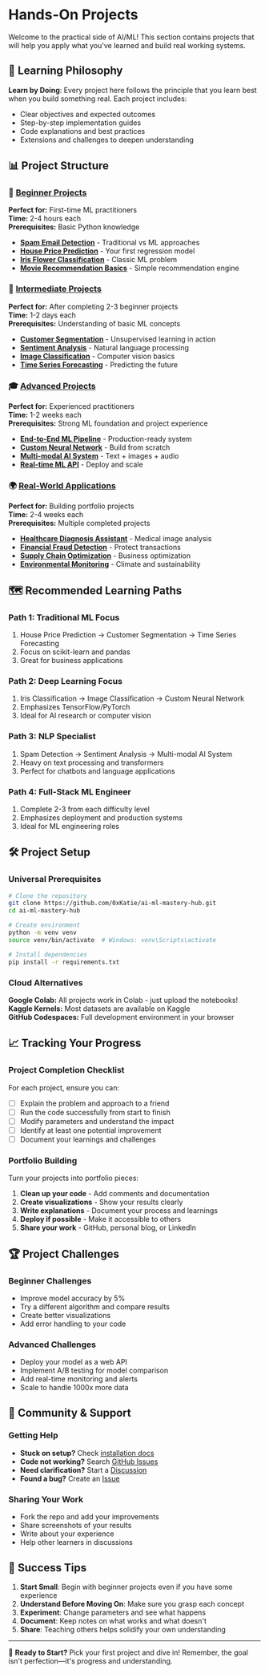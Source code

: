 # Hands-On Projects

Welcome to the practical side of AI/ML! This section contains projects that will help you apply what you've learned and build real working systems.

## 🎯 Learning Philosophy

**Learn by Doing**: Every project here follows the principle that you learn best when you build something real. Each project includes:
- Clear objectives and expected outcomes
- Step-by-step implementation guides
- Code explanations and best practices
- Extensions and challenges to deepen understanding

## 📊 Project Structure

### 🐣 [Beginner Projects](beginner/)
**Perfect for:** First-time ML practitioners  
**Time:** 2-4 hours each  
**Prerequisites:** Basic Python knowledge

- **[Spam Email Detection](beginner/spam-detection/)** - Traditional vs ML approaches
- **[House Price Prediction](beginner/house-prices/)** - Your first regression model
- **[Iris Flower Classification](beginner/iris-classification/)** - Classic ML problem
- **[Movie Recommendation Basics](beginner/movie-recommendations/)** - Simple recommendation engine

### 🚀 [Intermediate Projects](intermediate/)
**Perfect for:** After completing 2-3 beginner projects  
**Time:** 1-2 days each  
**Prerequisites:** Understanding of basic ML concepts

- **[Customer Segmentation](intermediate/customer-segmentation/)** - Unsupervised learning in action
- **[Sentiment Analysis](intermediate/sentiment-analysis/)** - Natural language processing
- **[Image Classification](intermediate/image-classification/)** - Computer vision basics
- **[Time Series Forecasting](intermediate/time-series/)** - Predicting the future

### 🎓 [Advanced Projects](advanced/)
**Perfect for:** Experienced practitioners  
**Time:** 1-2 weeks each  
**Prerequisites:** Strong ML foundation and project experience

- **[End-to-End ML Pipeline](advanced/ml-pipeline/)** - Production-ready system
- **[Custom Neural Network](advanced/neural-network/)** - Build from scratch
- **[Multi-modal AI System](advanced/multimodal/)** - Text + images + audio
- **[Real-time ML API](advanced/realtime-api/)** - Deploy and scale

### 🌍 [Real-World Applications](real-world-applications/)
**Perfect for:** Building portfolio projects  
**Time:** 2-4 weeks each  
**Prerequisites:** Multiple completed projects

- **[Healthcare Diagnosis Assistant](real-world-applications/healthcare/)** - Medical image analysis
- **[Financial Fraud Detection](real-world-applications/fraud-detection/)** - Protect transactions
- **[Supply Chain Optimization](real-world-applications/supply-chain/)** - Business optimization
- **[Environmental Monitoring](real-world-applications/environmental/)** - Climate and sustainability

## 🗺️ Recommended Learning Paths

### Path 1: Traditional ML Focus
1. House Price Prediction → Customer Segmentation → Time Series Forecasting
2. Focus on scikit-learn and pandas
3. Great for business applications

### Path 2: Deep Learning Focus  
1. Iris Classification → Image Classification → Custom Neural Network
2. Emphasizes TensorFlow/PyTorch
3. Ideal for AI research or computer vision

### Path 3: NLP Specialist
1. Spam Detection → Sentiment Analysis → Multi-modal AI System
2. Heavy on text processing and transformers
3. Perfect for chatbots and language applications

### Path 4: Full-Stack ML Engineer
1. Complete 2-3 from each difficulty level
2. Emphasizes deployment and production systems
3. Ideal for ML engineering roles

## 🛠️ Project Setup

### Universal Prerequisites
```bash
# Clone the repository
git clone https://github.com/0xKatie/ai-ml-mastery-hub.git
cd ai-ml-mastery-hub

# Create environment
python -m venv venv
source venv/bin/activate  # Windows: venv\Scripts\activate

# Install dependencies
pip install -r requirements.txt
```

### Cloud Alternatives
**Google Colab:** All projects work in Colab - just upload the notebooks!  
**Kaggle Kernels:** Most datasets are available on Kaggle  
**GitHub Codespaces:** Full development environment in your browser

## 📈 Tracking Your Progress

### Project Completion Checklist
For each project, ensure you can:
- [ ] Explain the problem and approach to a friend
- [ ] Run the code successfully from start to finish
- [ ] Modify parameters and understand the impact
- [ ] Identify at least one potential improvement
- [ ] Document your learnings and challenges

### Portfolio Building
Turn your projects into portfolio pieces:
1. **Clean up your code** - Add comments and documentation
2. **Create visualizations** - Show your results clearly
3. **Write explanations** - Document your process and learnings
4. **Deploy if possible** - Make it accessible to others
5. **Share your work** - GitHub, personal blog, or LinkedIn

## 🏆 Project Challenges

### Beginner Challenges
- Improve model accuracy by 5%
- Try a different algorithm and compare results
- Create better visualizations
- Add error handling to your code

### Advanced Challenges
- Deploy your model as a web API
- Implement A/B testing for model comparison
- Add real-time monitoring and alerts
- Scale to handle 1000x more data

## 🤝 Community & Support

### Getting Help
- **Stuck on setup?** Check [installation docs](../docs/installation.md)
- **Code not working?** Search [GitHub Issues](https://github.com/0xKatie/ai-ml-mastery-hub/issues)
- **Need clarification?** Start a [Discussion](https://github.com/0xKatie/ai-ml-mastery-hub/discussions)
- **Found a bug?** Create an [Issue](https://github.com/0xKatie/ai-ml-mastery-hub/issues/new)

### Sharing Your Work
- Fork the repo and add your improvements
- Share screenshots of your results
- Write about your experience
- Help other learners in discussions

## 🎯 Success Tips

1. **Start Small**: Begin with beginner projects even if you have some experience
2. **Understand Before Moving On**: Make sure you grasp each concept
3. **Experiment**: Change parameters and see what happens
4. **Document**: Keep notes on what works and what doesn't
5. **Share**: Teaching others helps solidify your own understanding

---

🚀 **Ready to Start?** Pick your first project and dive in! Remember, the goal isn't perfection—it's progress and understanding.